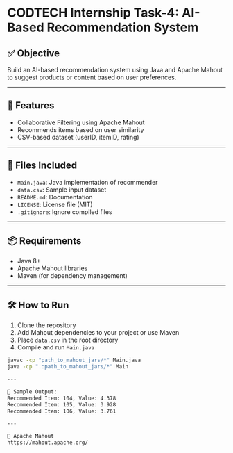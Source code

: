 # CODTECH Internship Task-4: AI-Based Recommendation System

## ✅ Objective
Build an AI-based recommendation system using Java and Apache Mahout to suggest products or content based on user preferences.

---

## 🚀 Features
- Collaborative Filtering using Apache Mahout
- Recommends items based on user similarity
- CSV-based dataset (userID, itemID, rating)

---

## 📂 Files Included
- `Main.java`: Java implementation of recommender
- `data.csv`: Sample input dataset
- `README.md`: Documentation
- `LICENSE`: License file (MIT)
- `.gitignore`: Ignore compiled files

---

## 📦 Requirements
- Java 8+
- Apache Mahout libraries
- Maven (for dependency management)

---

## 🛠️ How to Run
1. Clone the repository
2. Add Mahout dependencies to your project or use Maven
3. Place `data.csv` in the root directory
4. Compile and run `Main.java`

```bash
javac -cp "path_to_mahout_jars/*" Main.java
java -cp ".:path_to_mahout_jars/*" Main

---

📝 Sample Output:
Recommended Item: 104, Value: 4.378
Recommended Item: 105, Value: 3.928
Recommended Item: 106, Value: 3.761

---

🔗 Apache Mahout
https://mahout.apache.org/
